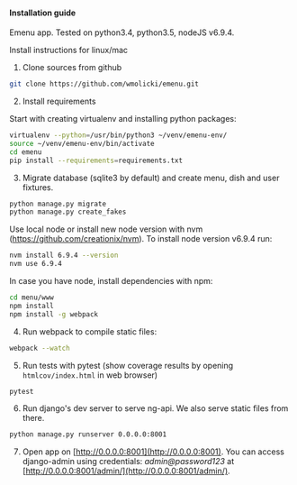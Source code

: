 #### Installation guide

Emenu app. Tested on python3.4, python3.5, nodeJS v6.9.4.

Install instructions for linux/mac

1. Clone sources from github

```bash
git clone https://github.com/wmolicki/emenu.git
```

2. Install requirements

Start with creating virtualenv and installing python packages:

```bash
virtualenv --python=/usr/bin/python3 ~/venv/emenu-env/
source ~/venv/emenu-env/bin/activate
cd emenu
pip install --requirements=requirements.txt
```


3. Migrate database (sqlite3 by default) and create menu, dish and user fixtures.
```bash
python manage.py migrate
python manage.py create_fakes
```

Use local node or install new node version with nvm (https://github.com/creationix/nvm).
 To install node version v6.9.4 run:
```bash
nvm install 6.9.4 --version
nvm use 6.9.4
```

In case you have node, install dependencies with npm:

```bash
cd menu/www
npm install
npm install -g webpack
```

4. Run webpack to compile static files:
```bash
webpack --watch
```

5. Run tests with pytest (show coverage results by opening `htmlcov/index.html` in web browser)

```bash
pytest
```


6. Run django's dev server to serve ng-api. We also serve static files from there.

```bash
python manage.py runserver 0.0.0.0:8001
```


7. Open app on [http://0.0.0.0:8001](http://0.0.0.0:8001). You can access django-admin 
using credentials: _admin@password123_ at [http://0.0.0.0:8001/admin/](http://0.0.0.0:8001/admin/). 


